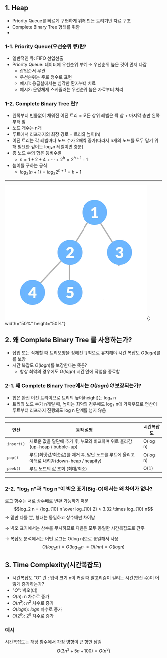 ## 1. Heap
- Priority Queue를 빠르게 구현하게 위해 만든 트리기반 자료 구조
- Complete Binary Tree 형태를 취함
- 

### 1-1. Priority Queue(우선순위 큐)란?
- 일반적인 큐: FIFO 선입선출
- Priority Queue: 데이터에 우선순위 부여 → 우선순위 높은 것이 먼저 나감
  - 삽입순서 무관
  - 우선순위는 주로 정수로 표현
  - 예시1: 응급실에서는 심각한 환자부터 치료
  - 예시2: 운영체제 스케쥴러는 우선순위 높은 자료부터 처리

### 1-2. Complete Binary Tree 란?
- 왼쪽부터 빈틈없이 채워진 이진 트리 = 모든 상위 레벨은 꽉 참 + 마지막 층만 왼쪽부터 참
- 노드 개수는 n개
- 루트에서 리프까지의 최장 경로 = 트리의 높이(h)
- 이진 트리는 각 레벨마다 노드 수가 2배씩 증가(따라서 n개의 노드를 모두 담기 위해 필요한 깊이는 log₂n 레벨이면 충분)
- 총 노드 수의 합은 등비수열
  - $n=1+2+4+⋯+2^h = 2^{h+1}−1$
- 높이를 구하는 공식
  - $log_2 (n+1) = log_2 2^{h+1}=h+1$

----------
![Complete Binary Tree](./img/complete-binary-tree.png){: width="50%" height="50%"}

## 2. 왜 Complete Binary Tree 를 사용하는가?
- 삽입 또는 삭제할 때 트리모양을 정해진 규칙으로 유지해야 시간 복잡도 $O(log n)$를를 보장
- 시간 복잡도 $O(log n)$를 보장한다는 뜻은?
  - 항상 최악의 경우에도 $O(log n)$ 시간 안에 작업을 종료함

### 2-1. 왜 Complete Binary Tree에서는 $O(log n)이$ 보장되는가?
- 힙은 완전 이진 트리이므로 트리의 높이(height)는 log₂ n
- 트리의 노드 수가 n개일 때, 높이는 최악의 경우에도 log₂ n에 가까우므로 연산이 루트부터 리프까지 진행돼도 log n 단계를 넘지 않음
----------
| 연산         | 동작 설명                                                          | 시간복잡도    |
| ---------- | -------------------------------------------------------------- | -------- |
| `insert()` | 새로운 값을 말단에 추가 후, 부모와 비교하며 위로 올라감(up-heap / bubble-up)          | O(log n) |
| `pop()`    | 루트(최댓값/최솟값)를 제거 후, 말단 노드를 루트에 올리고 아래로 내려감(down-heap / heapify) | O(log n) |
| `peek()`   | 루트 노드의 값 조회 (최대/최소)                                            | O(1)     |
----------
### 2-2. "log₂ n"과 "log n"이 빅오 표기(Big-O)에서는 왜 차이가 없나?
로그 함수는 서로 상수배로 변환 가능하기 때문
$$log_2 n = {log_{10} n \over log_{10} 2} ≈ 3.32 \times log_{10} n$$
→ 밑만 다를 뿐, 형태는 동일하고 상수배만 차이남


→ 빅오 표기에서는 상수를 무시하므로 다음은 모두 동일한 시간복잡도로 간주


→ 복잡도 분석에서는 어떤 로그든 O(log n)으로 통일해서 사용
$$O(log_2 n)=O(log_{10} n)=O(lnn)=O(log n)$$
  
## 3. Time Complexity(시간복잡도) 
- 시간복잡도 "O" 란 : 입력 크기 n이 커질 때 알고리즘이 걸리는 시간(연산 수)이 어떻게 증가하는가?
- "$O$": 빅오(더)
- $O(n)$: n 차수로 증가
- $O(n^2)$: $n^2$ 차수로 증가
- $O(log n)$: $log n$ 차수로 증가
- $O(2^n)$: $2^n$ 차수로 증가

### 예시
시간복잡도는 해당 함수에서 가장 영향이 큰 항만 남김
$$O(3n^3+5n+100) = O(n^3)$$
